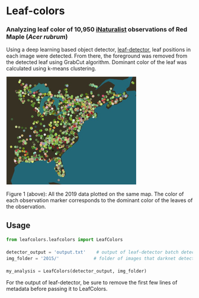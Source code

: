 # Leaf-colors
### Analyzing leaf color of 10,950‬ [iNaturalist](https://www.inaturalist.org/) observations of Red Maple (*Acer rubrum*)

Using a deep learning based object detector, [leaf-detector](https://github.com/etowahs/leaf-detector), leaf positions in each image were detected. From there, the foreground was removed from the detected leaf using GrabCut algorithm. Dominant color of the leaf was calculated using k-means clustering. 

![2019 data](all-2019-data.jpg)

Figure 1 (above): All the 2019 data plotted on the same map. The color of each observation marker corresponds to the dominant color of the leaves of the observation. 

## Usage 
``` python
from leafcolors.leafcolors import LeafColors

detector_output = 'output.txt'    # output of leaf-detector batch detection
img_folder = '2015/'             # folder of images that darknet detected 

my_analysis = LeafColors(detector_output, img_folder)
```
For the output of leaf-detector, be sure to remove the first few lines of metadata before passing it to LeafColors. 
